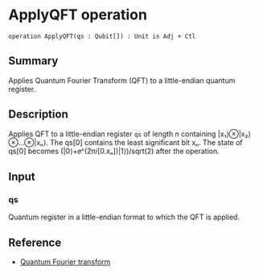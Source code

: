 # ApplyQFT operation

`operation ApplyQFT(qs : Qubit[]) : Unit is Adj + Ctl`

## Summary
Applies Quantum Fourier Transform (QFT) to a little-endian quantum register.

## Description
Applies QFT to a little-endian register `qs` of length n
containing |x₁⟩⊗|x₂⟩⊗…⊗|xₙ⟩. The qs[0] contains the
least significant bit xₙ. The state of qs[0] becomes
(|0⟩+𝑒^(2π𝑖[0.xₙ])|1⟩)/sqrt(2) after the operation.

## Input
### qs
Quantum register in a little-endian format to which the QFT is applied.

## Reference
 - [Quantum Fourier transform](https://en.wikipedia.org/wiki/Quantum_Fourier_transform)
